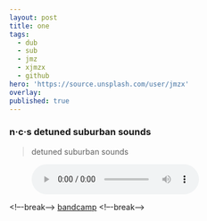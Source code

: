 ```yaml
---
layout: post
title: one
tags:
  - dub
  - sub
  - jmz
  - xjmzx
  - github
hero: 'https://source.unsplash.com/user/jmzx'
overlay:
published: true
---
```

### n·c·s detuned suburban sounds
>detuned suburban sounds

<figure>
    <audio
        controls
        src="/uploads/audio/01_Integration.m4a">Yah browser<code>is</code> balls.
    </audio>
</figure>

<figure>
    <a href="https://soundcloud.com/{{ site.author.soundcloud }}" target="_blank" class="smaller">
      <span class="icon-soundcloud"></span>
    </a>
</figure>

<!–-break-–>
[bandcamp](https://www.natural-conscious-states.bandcamp.com/releases)
<!–-break-–>
